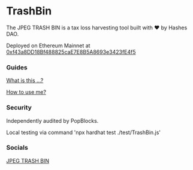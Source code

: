 # TrashBin
The JPEG TRASH BIN is a tax loss harvesting tool built with ❤️ by Hashes DAO.

Deployed on Ethereum Mainnet at [0xf43a8DD18Bf488825caE7E8B5A8693e3423fE4f5](https://etherscan.io/address/0xf43a8dd18bf488825cae7e8b5a8693e3423fe4f5)

### Guides

[What is this …?](https://jpegtrashbin.medium.com/what-is-this-fd027b649973)

[How to use me?](https://jpegtrashbin.medium.com/how-to-use-me-4c9eecee7e6)

### Security

Independently audited by PopBlocks.

Local testing via command 'npx hardhat test ./test/TrashBin.js'

### Socials

[JPEG TRASH BIN](https://twitter.com/jpgtrashbin)
